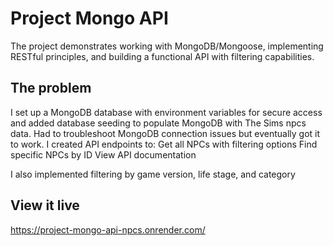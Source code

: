 # Project Mongo API

The project demonstrates working with MongoDB/Mongoose, implementing RESTful principles, and building a functional API with filtering capabilities.

## The problem

I set up a MongoDB database with environment variables for secure access and added database seeding to populate MongoDB with The Sims npcs data. Had to troubleshoot MongoDB connection issues but eventually got it to work.
I created API endpoints to:
Get all NPCs with filtering options
Find specific NPCs by ID
View API documentation

I also implemented filtering by game version, life stage, and category

## View it live

https://project-mongo-api-npcs.onrender.com/
